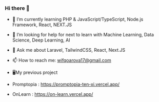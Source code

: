 ### Hi there 👋

- 🌱 I’m currently learning PHP & JavaScript/TypeScript, Node.js Framework, React, NEXT.JS
- 🤔 I’m looking for help for next to learn with Machine Learning, Data Science, Deep Learning, AI
- 💬 Ask me about Laravel, TailwindCSS, React, Next.JS
- 📫 How to reach me: wifqoarova17@gmail.com

- 🖥️My previous project
- Promptopia : https://promptopia-ten-xi.vercel.app/
- OnLearn : https://on-learn.vercel.app/


<!--
**ArovaSyams/ArovaSyams** is a ✨ _special_ ✨ repository because its `README.md` (this file) appears on your GitHub profile.

Here are some ideas to get you started:

- 🔭 I’m currently working on ...
- 😄 Pronouns: ...
- ⚡ Fun fact: ...
-->
